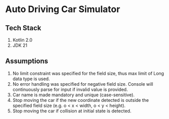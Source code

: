 # Auto Driving Car Simulator

## Tech Stack

1. Kotlin 2.0
2. JDK 21

## Assumptions

1. No limit constraint was specified for the field size, thus max limit of Long data type is used.
2. No error handling was specified for negative field size. Console will continuously parse for input if invalid value
   is provided.
3. Car name is made mandatory and unique (case-sensitive).
4. Stop moving the car if the new coordinate detected is outside the specified field size (e.g. o < x < width, o < y <
   height).
5. Stop moving the car if collision at initial state is detected.
